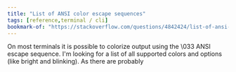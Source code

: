 ```yaml
---
title: "List of ANSI color escape sequences"
tags: [reference,terminal / cli]
bookmark-of: "https://stackoverflow.com/questions/4842424/list-of-ansi-color-escape-sequences"
---
```

On most terminals it is possible to colorize output using the \033 ANSI escape sequence. I'm looking for a list of all supported colors and options (like bright and blinking). As there are probably
